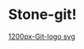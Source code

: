 # Stone-git!
[1200px-Git-logo svg](https://user-images.githubusercontent.com/105508007/188055308-1eedbc82-7dcb-4db7-9ede-03f9019a117c.png)

